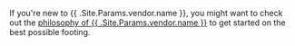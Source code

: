 <!-- shortcode start {{ .Name }} -->
If you're new to {{ .Site.Params.vendor.name }}, you might want to check out the [philosophy of {{ .Site.Params.vendor.name }}](/learn/overview/philosophy.md)
to get started on the best possible footing.
<!-- shortcode end {{ .Name }} -->
